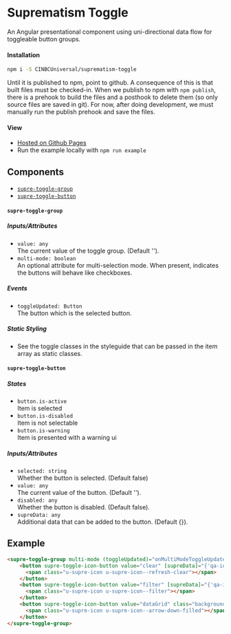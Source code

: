 # Suprematism Toggle

An Angular presentational component using uni-directional data flow for toggleable button groups.


#### Installation
```bash
npm i -S CINBCUniversal/suprematism-toggle
```
Until it is published to npm, point to github. A consequence of this is that
built files must be checked-in. When we publish to npm with `npm publish`,
there is a prehook to build the files and a posthook to delete them
(so only source files are saved in git). For now, after doing development,
we must manually run the publish prehook and save the files.


#### View
- [Hosted on Github Pages](https://cinbcuniversal.github.io/suprematism-toggle/)
- Run the example locally with `npm run example`


## Components
- [`supre-toggle-group`](#supre-toggle)
- [`supre-toggle-button`](#supre-toggle-button)

#### <a id="supre-toggle"></a> `supre-toggle-group`

##### Inputs/Attributes
- `value: any`<br>The current value of the toggle group. (Default '').
- `multi-mode: boolean`<br>An optional attribute for multi-selection mode. When present, indicates the buttons will behave like checkboxes.

##### Events
- `toggleUpdated: Button`<br>The button which is the selected button.

##### Static Styling
- See the toggle classes in the styleguide that can be passed in the item array as static classes.

#### <a id="supre-toggle-button"></a> `supre-toggle-button`

##### States
- `button.is-active`<br>Item is selected
- `button.is-disabled`<br>Item is not selectable
- `button.is-warning`<br>Item is presented with a warning ui

##### Inputs/Attributes
- `selected: string`<br>Whether the button is selected. (Default false)
- `value: any`<br>The current value of the button. (Default '').
- `disabled: any`<br>Whether the button is disabled. (Default false).
- `supreData: any`<br>Additional data that can be added to the button. (Default {}).

## Example
```html
<supre-toggle-group multi-mode (toggleUpdated)="onMultiModeToggleUpdate($event)">
    <button supre-toggle-icon-button value="clear" [supreData]="{'qa-id' : 'clear'}" [disabled]="disabled">
      <span class="u-supre-icon u-supre-icon--refresh-clear"></span>
    </button>
    <button supre-toggle-icon-button value="filter" [supreData]="{'qa-id' : 'filter'}" [disabled]="disabled">
      <span class="u-supre-icon u-supre-icon--filter"></span>
    </button>
    <button supre-toggle-icon-button value="dataGrid" class="background open-bottom" [supreData]="{'qa-id' : 'open'}" [disabled]="disabled">
      <span class="u-supre-icon u-supre-icon--arrow-down-filled"></span>
    </button>
</supre-toggle-group>
```
